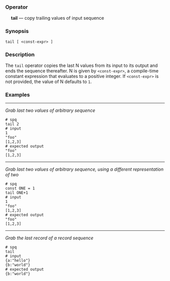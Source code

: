 ### Operator

&emsp; **tail** &mdash; copy trailing values of input sequence

### Synopsis

```
tail [ <const-expr> ]
```
### Description

The `tail` operator copies the last N values from its input to its output and ends
the sequence thereafter. N is given by `<const-expr>`, a compile-time
constant expression that evaluates to a positive integer. If `<const-expr>`
is not provided, the value of N defaults to `1`.

### Examples

---

_Grab last two values of arbitrary sequence_
```mdtest-spq
# spq
tail 2
# input
1
"foo"
[1,2,3]
# expected output
"foo"
[1,2,3]
```

---

_Grab last two values of arbitrary sequence, using a different representation of two_
```mdtest-spq
# spq
const ONE = 1
tail ONE+1
# input
1
"foo"
[1,2,3]
# expected output
"foo"
[1,2,3]
```

---

_Grab the last record of a record sequence_
```mdtest-spq
# spq
tail
# input
{a:"hello"}
{b:"world"}
# expected output
{b:"world"}
```
